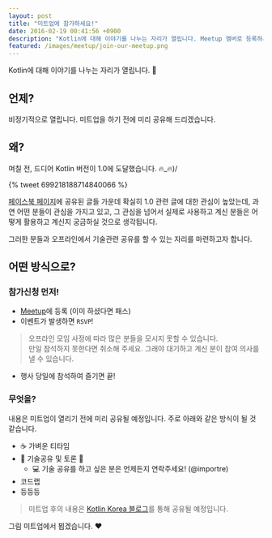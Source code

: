 ```yaml
---
layout: post
title: "미트업에 참가하세요!"
date: 2016-02-19 00:41:56 +0900
description: "Kotlin에 대해 이야기를 나누는 자리가 열립니다. Meetup 멤버로 등록하세요! :)"
featured: /images/meetup/join-our-meetup.png
---
```


Kotlin에 대해 이야기를 나누는 자리가 열립니다. :tada:

## 언제?

비정기적으로 열립니다. 미트업을 하기 전에 미리 공유해 드리겠습니다.


## 왜?

며칠 전, 드디어 Kotlin 버전이 1.0에 도달했습니다. :fire:\_:fire:)/

{% tweet 699218188714840066 %}

[페이스북 페이지][facebook-page]에 공유된 글들 가운데 확실히 1.0 관련 글에 대한 관심이 높았는데,
과연 어떤 분들이 관심을 가지고 있고, 그 관심을 넘어서 실제로 사용하고 계신 분들은 어떻게 활용하고 계신지 궁금하실 것으로 생각됩니다.

그러한 분들과 오프라인에서 기술관련 공유를 할 수 있는 자리를 마련하고자 합니다.


## 어떤 방식으로?

### 참가신청 먼저!
- [Meetup][meetup]에 등록 (이미 하셨다면 패스)
- 이벤트가 발생하면 `RSVP`!

> 오프라인 모임 사정에 따라 많은 분들을 모시지 못할 수 있습니다.  
> 만일 참석하지 못한다면 취소해 주세요. 그래야 대기하고 계신 분이 참여 의사를 낼 수 있습니다.

- 행사 당일에 참석하여 즐기면 끝!

### 무엇을?
내용은 미트업이 열리기 전에 미리 공유될 예정입니다. 주로 아래와 같은 방식이 될 것 같습니다.

- :coffee: 가벼운 티타임
- :eyes: 기술공유 및 토론 :busts_in_silhouette:
  - :computer: 기술 공유를 하고 싶은 분은 언제든지 연락주세요! (@importre)
- 코드랩
- 등등등

> 미트업 후의 내용은 [Kotlin Korea 블로그][blog]를 통해 공유될 예정입니다.

그림 미트업에서 뵙겠습니다. :heart:



[facebook-page]: https://www.facebook.com/kotlinkr/
[meetup]: https://www.meetup.com/kotlinkr/
[blog]: http://kotlin.kr/blog
